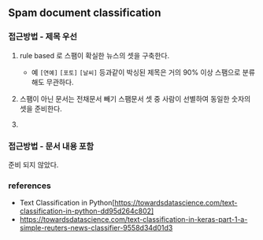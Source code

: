 ## Spam document classification

### 접근방법 - 제목 우선
1. rule based 로 스팸이 확실한 뉴스의 셋을 구축한다.
    * 예 `[연예]` `[포토]` `[날씨]` 등과같이 박싱된 제목은 거의 90% 이상 스팸으로 분류해도 무관하다.

2. 스팸이 아닌 문서는 전채문서 빼기 스팸문서 셋 중 사람이 선별하여 동일한 숫자의 셋을 준비한다.

3. 

### 접근방법 - 문서 내용 포함
준비 되지 않았다.

### references
* Text Classification in Python[https://towardsdatascience.com/text-classification-in-python-dd95d264c802]
* https://towardsdatascience.com/text-classification-in-keras-part-1-a-simple-reuters-news-classifier-9558d34d01d3